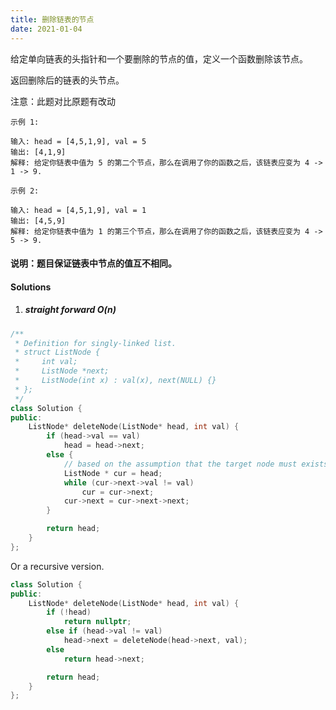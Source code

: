 ```yaml
---
title: 删除链表的节点
date: 2021-01-04
---
```

给定单向链表的头指针和一个要删除的节点的值，定义一个函数删除该节点。

返回删除后的链表的头节点。

注意：此题对比原题有改动

```
示例 1:

输入: head = [4,5,1,9], val = 5
输出: [4,1,9]
解释: 给定你链表中值为 5 的第二个节点，那么在调用了你的函数之后，该链表应变为 4 -> 1 -> 9.

示例 2:

输入: head = [4,5,1,9], val = 1
输出: [4,5,9]
解释: 给定你链表中值为 1 的第三个节点，那么在调用了你的函数之后，该链表应变为 4 -> 5 -> 9.
```

 

#### 说明：题目保证链表中节点的值互不相同。


#### Solutions

1. ##### straight forward O(n)

```cpp
/**
 * Definition for singly-linked list.
 * struct ListNode {
 *     int val;
 *     ListNode *next;
 *     ListNode(int x) : val(x), next(NULL) {}
 * };
 */
class Solution {
public:
    ListNode* deleteNode(ListNode* head, int val) {
        if (head->val == val)
            head = head->next;
        else {
            // based on the assumption that the target node must exists, otherwise we need to check edge case.
            ListNode * cur = head;
            while (cur->next->val != val)
                cur = cur->next;
            cur->next = cur->next->next;
        }

        return head;
    }
};
```

Or a recursive version. 

```cpp
class Solution {
public:
    ListNode* deleteNode(ListNode* head, int val) {
        if (!head)
            return nullptr;
        else if (head->val != val)
            head->next = deleteNode(head->next, val);
        else
            return head->next;

        return head;
    }
};
```
